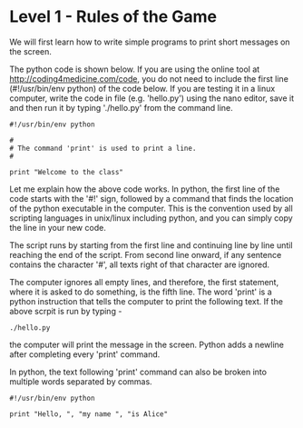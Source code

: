 # Level 1 - Rules of the Game


We will first learn how to write simple programs to print
short messages on the screen.

The python code is shown below. If you are using the online
tool at http://coding4medicine.com/code, you do not need
to include the first line (#!/usr/bin/env python) of the
code below. If you are testing it in a linux computer,
write the code in file (e.g. 'hello.py') using the
nano editor, save it and then run it by typing './hello.py'
from the command line.

~~~~~~~~
#!/usr/bin/env python

#
# The command 'print' is used to print a line.
#

print "Welcome to the class"

~~~~~~~~

Let me explain how the above code works. In python, the first line of the code 
starts with the '#!' sign, followed by a command that finds the location of the python 
executable in the computer.  This is the convention used by all scripting languages in
unix/linux including python, and you can simply copy the line in your new code.

The script runs by starting from the first line and continuing
line by line until reaching the end of the script. From second line
onward, if any sentence contains the character '#', all texts right of 
that character are ignored. 

The computer ignores all empty lines, and therefore, the first statement, 
where it is asked to do something, is the fifth line.  The word 'print' 
is a python instruction that tells the computer to print the following text.
If the above scrpit is run by typing -

~~~~~~~~
./hello.py
~~~~~~~~

the computer will print the message in the screen. Python adds a newline
after completing every 'print' command.


In python, the text following 'print' command can also be broken into multiple
words separated by commas.

~~~~~~~~
#!/usr/bin/env python

print "Hello, ", "my name ", "is Alice"

~~~~~~~~



